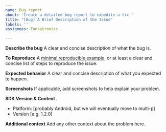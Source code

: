 ```yaml
---
name: Bug report
about: 'Create a detailed bug report to expedite a fix '
title: "[Bug] A Brief Description of the Issue"
labels: ''
assignees: Funkatronics

---
```


**Describe the bug**
A clear and concise description of what the bug is.

**To Reproduce**
A [minimal reproducible example](https://stackoverflow.com/help/minimal-reproducible-example), or at least a clear and concise list of steps to reproduce the issue.

**Expected behavior**
A clear and concise description of what you expected to happen.

**Screenshots**
If applicable, add screenshots to help explain your problem.

**SDK Version & Context**
 - Platform: [probably Android, but we will eventually move to multi-p]
 - Version [e.g. 1.2.0]

**Additional context**
Add any other context about the problem here.
